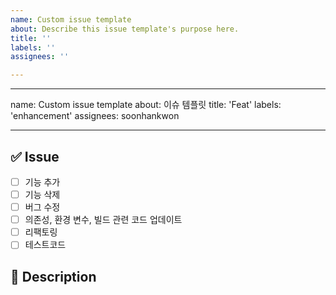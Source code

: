 ```yaml
---
name: Custom issue template
about: Describe this issue template's purpose here.
title: ''
labels: ''
assignees: ''

---
```


---
name: Custom issue template
about: 이슈 템플릿
title: 'Feat'
labels: 'enhancement'
assignees: soonhankwon

---

## ✅  Issue

- [ ] 기능 추가
- [ ] 기능 삭제
- [ ] 버그 수정
- [ ] 의존성, 환경 변수, 빌드 관련 코드 업데이트
- [ ] 리팩토링
- [ ] 테스트코드

## 📑 Description
